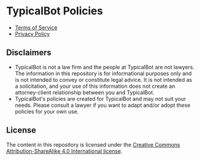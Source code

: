 # TypicalBot Policies

* [Terms of Service](policies/terms.md)
* [Privacy Policy](policies/privacy.md)

## Disclaimers

* TypicalBot is not a law firm and the people at TypicalBot are not lawyers. The information in this repository is for informational purposes only and is not intended to convey or constitute legal advice. It is not intended as a solicitation, and your use of this information does not create an attorney-client relationship between you and TypicalBot.
* TypicalBot's policies are created for TypicalBot and may not suit your needs. Please consult a lawyer if you want to adapt and/or adopt these policies for your own use.

## License

The content in this repository is licensed under the [Creative Commons Attribution-ShareAlike 4.0 International license](http://creativecommons.org/licenses/by-sa/4.0/).
